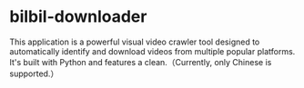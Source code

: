 # bilbil-downloader
This application is a powerful visual video crawler tool designed to automatically identify and download videos from multiple popular platforms. It's built with Python and features a clean.（Currently, only Chinese is supported.）
